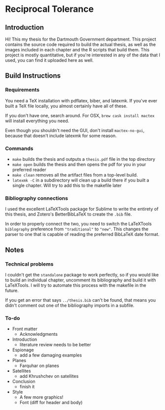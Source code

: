 # Reciprocal Tolerance 
## Introduction
Hi! This my thesis for the Dartmouth Government department. This project contains the source code required to build the actual thesis, as well as the images included in each chapter and the R scripts that build them. This project is mostly quantitative, but if you're interested in any of the data that I used, you can find it uploaded here as well.

## Build Instructions
### Requirements
You need a TeX installation with pdflatex, biber, and latexmk. If you've ever built a TeX file locally, you almost certainly have all of these. 

If you don't have one, search around. For OSX, `brew cask install mactex` will install everything you need. 

Even though you shouldn't need the GUI, don't install `mactex-no-gui`, because that doesn't include latexmk for some reason.

### Commands
* `make` builds the thesis and outputs a `thesis.pdf` file in the top directory
* `make open` builds the thesis and then opens the pdf for you in your preferred reader
* `make clean` removes all the artifact files from a top-level build.  
* `latexmk -C` in a subdirectory will clean up a build there if you built a single chapter. Will try to add this to the makefile later

### Bibliography connections
I used the excellent LaTeXTools package for Sublime to write the entirety of this thesis, and Zotero's BetterBibLaTeX to create the `.bib` file.

In order to properly connect the two, you need to switch the LaTeXTools `biblography` preference from `"traditional"` to `"new"`. This changes the parser to one that is capable of reading the preferred BibLaTeX date format.

## Notes
### Technical problems
I couldn't get the `standalone` package to work perfectly, so if you would like to build an individual chapter, uncomment its bibliography and build it with LaTeXTools. I will try to automate this process with the makefile in the future.

If you get an error that says `../thesis.bib` can't be found, that means you didn't comment out one of the bibliography imports in a subfile. 

### To-do
* Front matter
    - Acknowledgments 
* Introduction
    - literature review needs to be better
* Espionage
    - add a few damaging examples
* Planes
    - Farquhar on planes
* Satellites
    - add Khrushchev on satellites 
* Conclusion 
    - finish it 
* Style
    - A few more graphics!
    - Font (diff for header and body)
